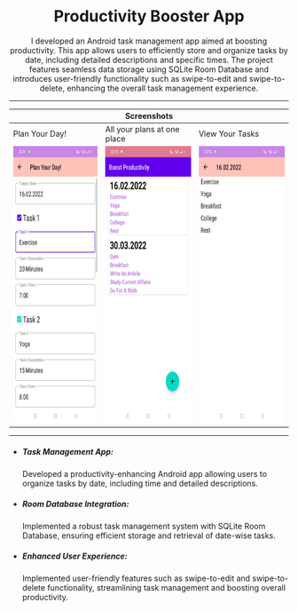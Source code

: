 # <h1 align="center">Productivity Booster  App</h1>
<p align="center"> I developed an Android task management app aimed at boosting productivity. This app allows users to efficiently store and organize tasks by date, 
    including detailed descriptions and specific times. The project features seamless data storage using SQLite Room Database and introduces user-friendly functionality 
    such as swipe-to-edit and swipe-to-delete, enhancing the overall task management experience.</p>
<hr size="4" noshade="">
<table align="center">
    <thead>
        <tr>
          <th colspan="3"><b>Screenshots</b></th>
        </tr>
    </thead>
    <tbody>
        <tr>
            <td>Plan Your Day!</td>
            <td>All your plans at one place</td>
            <td>View Your Tasks</td>
        </tr>
        <tr>
            <td><img src="img1.jpeg" widht="300" height="500"></td>
            <td><img src="img2.jpeg" widht="300" height="500"></td>
            <td><img src="img3.jpeg" widht="300" height="500"></td>
        </tr>
    </tbody>
</table>
<hr size="4" noshade="">
<ul>
    <li><h5>Task Management App:</h5>Developed a productivity-enhancing Android app allowing users to organize tasks by date, including time and detailed descriptions.</li>
    <li><h5>Room Database Integration:</h5>Implemented a robust task management system with SQLite Room Database, ensuring efficient storage and retrieval of date-wise tasks.</li>
    <li><h5>Enhanced User Experience:</h5>Implemented user-friendly features such as swipe-to-edit and swipe-to-delete functionality, streamlining task management and boosting overall productivity.</li>
</ul>
